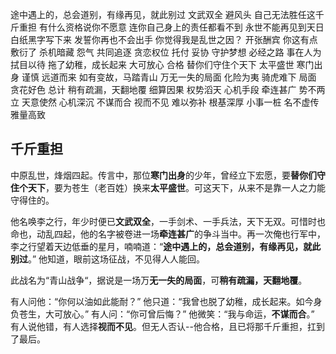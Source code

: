 途中遇上的，总会道别，有缘再见，就此别过
文武双全
避风头
自己无法胜任这千斤重担
有什么资格说你不愿意
连你自己身上的责任都看不到
永世不能再见到天日
白纸黑字写下来
发誓你再也不会出手
你觉得我是乱世之因？
开张酬宾
你这有点敷衍了
杀机暗藏
怨气
共同追逐
贪恋权位
托付
妥协
守护梦想
必经之路
事在人为
拭目以待
拖了幼稚，成长起来
大可放心
合格
替你们守住个天下
太平盛世
寒门出身
谨慎
远道而来
如有变故，马踏青山
万无一失的局面
化险为夷
骑虎难下
局面
贪花好色
总计
稍有疏漏，天翻地覆
细算因果
权势滔天
心机手段
牵连甚广
势不两立
天意使然
心机深沉
不谋而合
视而不见
难以弥补
根基深厚
小事一桩
名不虚传
雅量高致

## 千斤重担

中原乱世，烽烟四起。传言中，那位**寒门出身**的少年，曾经立下宏愿，要**替你们守住个天下**，要为苍生（老百姓）换来**太平盛世**。可这天下，从来不是靠一人之力能守得住的。

他名唤李之行，年少时便已**文武双全**，一手剑术、一手兵法，天下无双。可惜时也命也，动乱四起，他的名字被卷进一场**牵连甚广**的争斗当中。再一次俺也行军中，李之行望着天边低垂的星月，喃喃道：“**途中遇上的，总会道别，有缘再见，就此别过**。” 他知道，眼前这场征战，不见得人人能回。

此战名为“青山战争“，据说是一场万**无一失的局面**，可**稍有疏漏，天翻地覆**。

有人问他：“你何以油如此能耐？”
他只道：“我曾也脱了幼稚，成长起来。如今身负苍生，大可放心。”
有人问：“你可曾后悔？”
他微笑：“我与命运，**不谋而合**。”
有人说他错，有人选择**视而不见**。但无人否认--他合格，且已将那千斤重担，扛到了最后。
